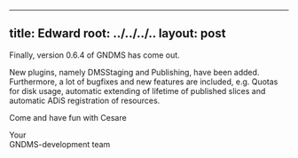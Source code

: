 
---
title: Edward
root: ../../../..
layout: post
---

Finally, version 0.6.4 of GNDMS has come out.

New plugins, namely DMSStaging and Publishing, have been added.
Furthermore, a lot of bugfixes and new features are included, e.g. Quotas for disk usage, automatic extending of lifetime of published slices and automatic ADiS registration of resources.

Come and have fun with Cesare

Your <br>
GNDMS-development team
